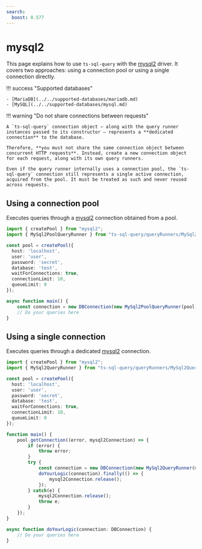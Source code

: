 ```yaml
---
search:
  boost: 0.577
---
```

# mysql2

This page explains how to use `ts-sql-query` with the [mysql2](https://www.npmjs.com/package/mysql2) driver. It covers two approaches: using a connection pool or using a single connection directly.

!!! success "Supported databases"

    - [MariaDB](../../supported-databases/mariadb.md)
    - [MySQL](../../supported-databases/mysql.md)

!!! warning "Do not share connections between requests"

    A `ts-sql-query` connection object — along with the query runner instances passed to its constructor — represents a **dedicated connection** to the database.

    Therefore, **you must not share the same connection object between concurrent HTTP requests**. Instead, create a new connection object for each request, along with its own query runners.

    Even if the query runner internally uses a connection pool, the `ts-sql-query` connection still represents a single active connection, acquired from the pool. It must be treated as such and never reused across requests.

## Using a connection pool

Executes queries through a [mysql2](https://www.npmjs.com/package/mysql2) connection obtained from a pool.

```ts
import { createPool } from "mysql2";
import { MySql2PoolQueryRunner } from "ts-sql-query/queryRunners/MySql2PoolQueryRunner";

const pool = createPool({
  host: 'localhost',
  user: 'user',
  password: 'secret',
  database: 'test',
  waitForConnections: true,
  connectionLimit: 10,
  queueLimit: 0
});

async function main() {
    const connection = new DBConnection(new MySql2PoolQueryRunner(pool));
    // Do your queries here
}
```

## Using a single connection

Executes queries through a dedicated [mysql2](https://www.npmjs.com/package/mysql2) connection.

```ts
import { createPool } from "mysql2";
import { MySql2QueryRunner } from "ts-sql-query/queryRunners/MySql2QueryRunner";

const pool = createPool({
  host: 'localhost',
  user: 'user',
  password: 'secret',
  database: 'test',
  waitForConnections: true,
  connectionLimit: 10,
  queueLimit: 0
});

function main() {
    pool.getConnection((error, mysql2Connection) => {
        if (error) {
            throw error;
        }
        try {
            const connection = new DBConnection(new MySql2QueryRunner(mysql2Connection));
            doYourLogic(connection).finally(() => {
                mysql2Connection.release();
            });
        } catch(e) {
            mysql2Connection.release();
            throw e;
        }
    });
}

async function doYourLogic(connection: DBConnection) {
    // Do your queries here
}
```
